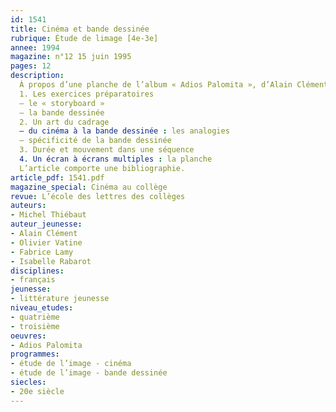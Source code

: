 ```yaml
---
id: 1541
title: Cinéma et bande dessinée 
rubrique: Étude de limage [4e-3e]
annee: 1994
magazine: n°12 15 juin 1995
pages: 12
description: 
  À propos d’une planche de l’album « Adios Palomita », d’Alain Clément, Olivier Vatine, Fabrice Lamy et Isabelle Rabarot…
  1. Les exercices préparatoires
  – le « storyboard »
  – la bande dessinée
  2. Un art du cadrage
  – du cinéma à la bande dessinée : les analogies
  – spécificité de la bande dessinée
  3. Durée et mouvement dans une séquence
  4. Un écran à écrans multiples : la planche
  L’article comporte une bibliographie.
article_pdf: 1541.pdf
magazine_special: Cinéma au collège
revue: L’école des lettres des collèges
auteurs:
- Michel Thiébaut
auteur_jeunesse:
- Alain Clément
- Olivier Vatine
- Fabrice Lamy
- Isabelle Rabarot
disciplines:
- français
jeunesse:
- littérature jeunesse
niveau_etudes:
- quatrième
- troisième
oeuvres:
- Adios Palomita
programmes:
- étude de l’image - cinéma
- étude de l’image - bande dessinée
siecles:
- 20e siècle
---
```

